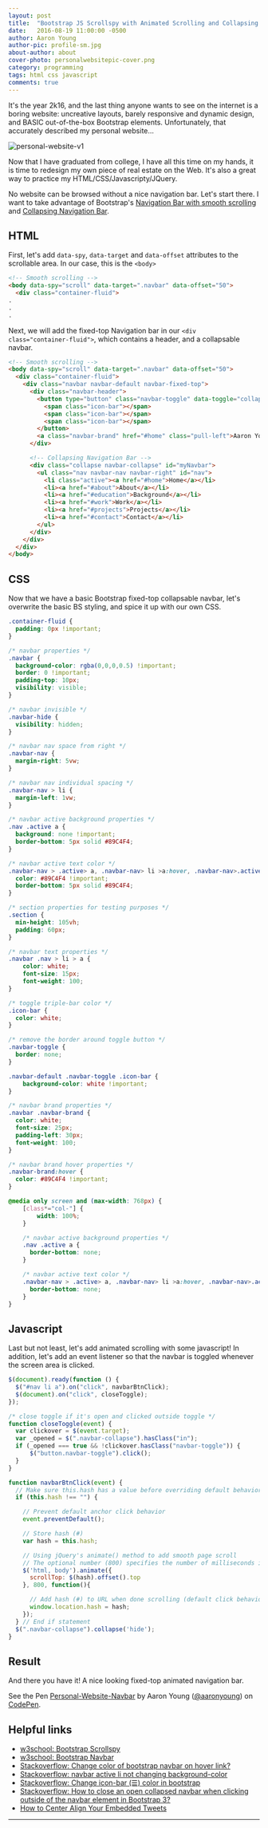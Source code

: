 ```yaml
---
layout: post
title:  "Bootstrap JS Scrollspy with Animated Scrolling and Collapsing Navbar"
date:   2016-08-19 11:00:00 -0500
author: Aaron Young
author-pic: profile-sm.jpg
about-author: about
cover-photo: personalwebsitepic-cover.png
category: programming
tags: html css javascript
comments: true
---
```


It's the year 2k16, and the last thing anyone wants to see on the internet is a
boring website: uncreative layouts, barely responsive and dynamic design, and
BASIC out-of-the-box Bootstrap elements. Unfortunately, that accurately
described my personal website...

![personal-website-v1]

Now that I have graduated from college, I have all this time on my hands, it is
time to redesign my own piece of real estate on the Web. It's also a great way
to practice my HTML/CSS/Javascripty/JQuery.

No website can be browsed without a nice navigation bar. Let's start there. I want
to take advantage of Bootstrap's [Navigation Bar with smooth scrolling][3] and
[Collapsing Navigation Bar][4].

HTML
---

First, let's add ```data-spy```, ```data-target``` and ```data-offset``` attributes
to the scrollable area. In our case, this is the ```<body>```

```html
<!-- Smooth scrolling -->
<body data-spy="scroll" data-target=".navbar" data-offset="50">
  <div class="container-fluid">
.
.
.
```

Next, we will add the fixed-top Navigation bar in our ```<div class="container-fluid">```,
which contains a header, and a collapsable navbar.

```html
<!-- Smooth scrolling -->
<body data-spy="scroll" data-target=".navbar" data-offset="50">
  <div class="container-fluid">
    <div class="navbar navbar-default navbar-fixed-top">
      <div class="navbar-header">
        <button type="button" class="navbar-toggle" data-toggle="collapse" data-target="#myNavbar">
          <span class="icon-bar"></span>
          <span class="icon-bar"></span>
          <span class="icon-bar"></span>
        </button>
        <a class="navbar-brand" href="#home" class="pull-left">Aaron Young</a>
      </div>

      <!-- Collapsing Navigation Bar -->
      <div class="collapse navbar-collapse" id="myNavbar">
        <ul class="nav navbar-nav navbar-right" id="nav">
          <li class="active"><a href="#home">Home</a></li>
          <li><a href="#about">About</a></li>
          <li><a href="#education">Background</a></li>
          <li><a href="#work">Work</a></li>
          <li><a href="#projects">Projects</a></li>
          <li><a href="#contact">Contact</a></li>
        </ul>
      </div>
    </div>
  </div>
</body>
```

CSS
---
Now that we have a basic Bootstrap fixed-top collapsable navbar, let's overwrite
the basic BS styling, and spice it up with our own CSS.

```css
.container-fluid {
  padding: 0px !important;
}

/* navbar properties */
.navbar {
  background-color: rgba(0,0,0,0.5) !important;
  border: 0 !important;
  padding-top: 10px;
  visibility: visible;
}

/* navbar invisible */
.navbar-hide {
  visibility: hidden;
}

/* navbar nav space from right */
.navbar-nav {
  margin-right: 5vw;
}

/* navbar nav individual spacing */
.navbar-nav > li {
  margin-left: 1vw;
}

/* navbar active background properties */
.nav .active a {
  background: none !important;
  border-bottom: 5px solid #89C4F4;
}

/* navbar active text color */
.navbar-nav > .active> a, .navbar-nav> li >a:hover, .navbar-nav>.active>a:focus {
  color: #89C4F4 !important;
  border-bottom: 5px solid #89C4F4;
}

/* section properties for testing purposes */
.section {
  min-height: 105vh;
  padding: 60px;
}

/* navbar text properties */
.navbar .nav > li > a {
    color: white;
    font-size: 15px;
    font-weight: 100;
}

/* toggle triple-bar color */
.icon-bar {
  color: white;
}

/* remove the border around toggle button */
.navbar-toggle {
  border: none;
}

.navbar-default .navbar-toggle .icon-bar {
    background-color: white !important;
}

/* navbar brand properties */
.navbar .navbar-brand {
  color: white;
  font-size: 25px;
  padding-left: 30px;
  font-weight: 100;
}

/* navbar brand hover properties */
.navbar-brand:hover {
  color: #89C4F4 !important;
}

@media only screen and (max-width: 768px) {
    [class*="col-"] {
        width: 100%;
    }

    /* navbar active background properties */
    .nav .active a {
      border-bottom: none;
    }

    /* navbar active text color */
    .navbar-nav > .active> a, .navbar-nav> li >a:hover, .navbar-nav>.active>a:focus {
      border-bottom: none;
    }
}
```

Javascript
---
Last but not least, let's add animated scrolling with some javascript! In addition,
let's add an event listener so that the navbar is toggled whenever the screen area is clicked.

```javascript
$(document).ready(function () {
  $("#nav li a").on("click", navbarBtnClick);
  $(document).on("click", closeToggle);
});

/* close toggle if it's open and clicked outside toggle */
function closeToggle(event) {
  var clickover = $(event.target);
  var _opened = $(".navbar-collapse").hasClass("in");
  if (_opened === true && !clickover.hasClass("navbar-toggle")) {
      $("button.navbar-toggle").click();
  }
}

function navbarBtnClick(event) {
  // Make sure this.hash has a value before overriding default behavior
  if (this.hash !== "") {

    // Prevent default anchor click behavior
    event.preventDefault();

    // Store hash (#)
    var hash = this.hash;

    // Using jQuery's animate() method to add smooth page scroll
    // The optional number (800) specifies the number of milliseconds it takes to scroll to the specified area (the speed of the animation)
    $('html, body').animate({
      scrollTop: $(hash).offset().top
    }, 800, function(){

      // Add hash (#) to URL when done scrolling (default click behavior)
      window.location.hash = hash;
    });
  } // End if statement
  $(".navbar-collapse").collapse('hide');
}
```

Result
---
And there you have it! A nice looking fixed-top animated navigation bar.

<p data-height="443" data-theme-id="0" data-slug-hash="LkvGgm" data-default-tab="result" data-user="aaronyoung" data-embed-version="2" class="codepen">See the Pen <a href="http://codepen.io/aaronyoung/pen/LkvGgm/">Personal-Website-Navbar</a> by Aaron Young (<a href="http://codepen.io/aaronyoung">@aaronyoung</a>) on <a href="http://codepen.io">CodePen</a>.</p>
<script async src="//assets.codepen.io/assets/embed/ei.js"></script>

Helpful links
---
* [w3school: Bootstrap Scrollspy][3]
* [w3school: Bootstrap Navbar][4]
* [Stackoverflow: Change color of bootstrap navbar on hover link?][6]
* [Stackoverflow: navbar active li not changing background-color][7]
* [Stackoverflow: Change icon-bar (☰) color in bootstrap][8]
* [Stackoverflow: How to close an open collapsed navbar when clicking outside of the navbar element in Bootstrap 3?][5]
* [How to Center Align Your Embedded Tweets][9]

---

[personal-website-v1]: /blog/assets/images/personalwebsitepic.png "My old personal website"
[1]: https://www.spotify.com/us/
[2]: https://www.airbnb.com/
[3]: http://www.w3schools.com/bootstrap/bootstrap_scrollspy.asp
[4]: http://www.w3schools.com/bootstrap/bootstrap_navbar.asp
[5]: http://stackoverflow.com/questions/23764863/how-to-close-an-open-collapsed-navbar-when-clicking-outside-of-the-navbar-elemen
[6]: http://stackoverflow.com/questions/16625972/change-color-of-bootstrap-navbar-on-hover-link
[7]: http://stackoverflow.com/questions/20732584/bootstrap-3-navbar-active-li-not-changing-background-color
[8]: http://stackoverflow.com/questions/20540563/change-icon-bar-color-in-bootstrap
[9]: http://blog.hubspot.com/blog/tabid/6307/bid/34273/How-to-Center-Align-Your-Embedded-Tweets-Quick-Tip.aspx#sm.0001hboq1hv0aevvzvm123xijzokc
